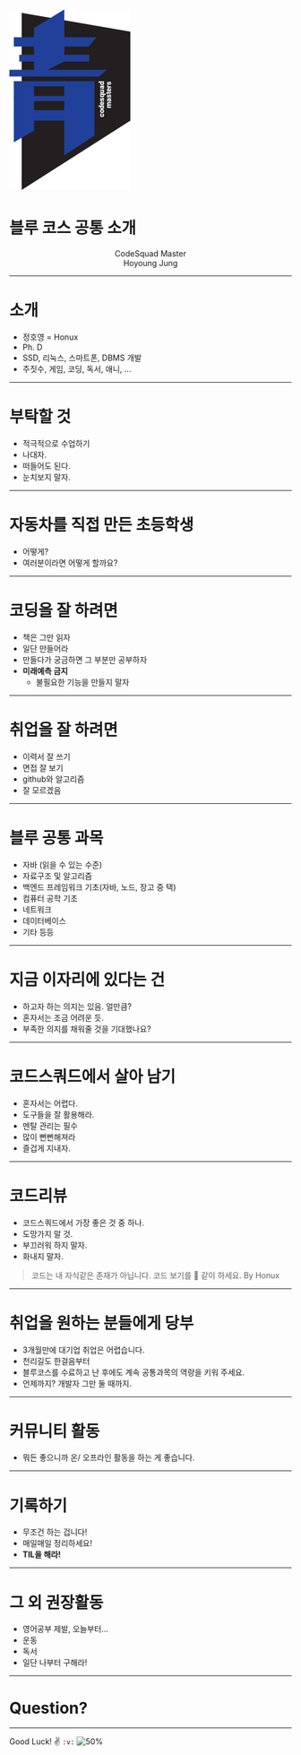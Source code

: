 # ![30%](images/img_blue.png) 
# 블루 코스 공통 소개

<p align='center'>
CodeSquad Master <br>
Hoyoung Jung
</p>

---
<!-- page_number: true -->
# 소개 
- 정호영 = Honux
- Ph. D 
- SSD, 리눅스, 스마트폰, DBMS 개발
- 주짓수, 게임, 코딩, 독서, 애니, ...

---
# 부탁할 것 
- 적극적으로 수업하기
- 나대자.
- 떠들어도 된다.
- 눈치보지 말자.

---
# 자동차를 직접 만든 초등학생
- 어떻게?
- 여러분이라면 어떻게 할까요?

---
# 코딩을 잘 하려면
- 책은 그만 읽자
- 일단 만들어라
- 만들다가 궁금하면 그 부분만 공부하자
- **미래예측 금지**
    - 불필요한 기능을 만들지 말자

---
# 취업을 잘 하려면 
- 이력서 잘 쓰기 
- 면접 잘 보기 
- github와 알고리즘 
- 잘 모르겠음 

---
# 블루 공통 과목
- 자바 (읽을 수 있는 수준)
- 자료구조 및 알고리즘 
- 백엔드 프레임워크 기초(자바, 노드, 장고 중 택)
- 컴퓨터 공학 기초 
- 네트워크
- 데이터베이스
- 기타 등등

---
# 지금 이자리에 있다는 건
- 하고자 하는 의지는 있음. 얼만큼? 
- 혼자서는 조금 어려운 듯. 
- 부족한 의지를 채워줄 것을 기대했나요?

---
# 코드스쿼드에서 살아 남기 
- 혼자서는 어렵다.
- 도구들을 잘 활용해라.
- 멘탈 관리는 필수 
- 많이 뻔뻔해져라  
- 즐겁게 지내자.

---
# 코드리뷰 
- 코드스쿼드에서 가장 좋은 것 중 하나.
- 도망가지 말 것. 
- 부끄러워 하지 말자.
- 화내지 말자.

> 코드는 내 자식같은 존재가 아닙니다. 코드 보기를 :shit: 같이 하세요. 
> By Honux

---
# 취업을 원하는 분들에게 당부
- 3개월만에 대기업 취업은 어렵습니다. 
- 천리길도 한걸음부터 
- 블루코스를 수료하고 난 후에도 계속 공통과목의 역량을 키워 주세요. 
- 언제까지? 개발자 그만 둘 때까지.

---
# 커뮤니티 활동 
- 뭐든 좋으니까 온/ 오프라인 활동을 하는 게 좋습니다. 

---
# 기록하기 
- 무조건 하는 겁니다!
- 매일매일 정리하세요!
- **TIL을 해라!**

---
# 그 외 권장활동
- 영어공부 제발, 오늘부터...
- 운동 
- 독서
- 일단 나부터 구해라! 

---
# Question?

---
Good Luck! :v: `:v:`
![50%](https://octodex.github.com/images/femalecodertocat.png)
